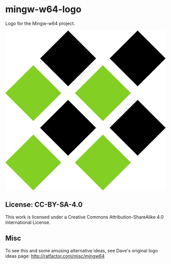 # mingw-w64-logo
Logo for the Mingw-w64 project.

![a grid of four alternating green and black diamonds](./mingw-w64.svg)

## License: CC-BY-SA-4.0

This work is licensed under a Creative Commons Attribution-ShareAlike 4.0 International License.

## Misc

To see this and some amusing alternative ideas, see Dave's original logo ideas page: http://ratfactor.com/misc/mingw64
